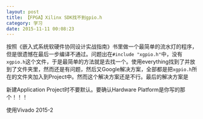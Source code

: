 ```yaml
---
layout: post
title: 【FPGA】Xilinx SDK找不到gpio.h
category: 学习
date: 2015-11-11 00:08:23
---
```


按照《嵌入式系统软硬件协同设计实战指南》书里做一个最简单的流水灯的程序，但是很遗憾在最后一步编译不通过。问题出在`#include "xgpio.h"`中，没有`xgpio.h`这个文件，于是最简单的方法就是去找一个。使用everything找到了并放到了文件夹里，然而还是有问题，然后又Google解决方案，全部都是把`xgpio.h`所在的文件夹加入到Project中。然而这个解决方案还是不行。最后的解决方案是

<!-- more -->

新建Application Project时不要默认。要确认Hardware Platform是你写的那个！！！

使用Vivado 2015-2
